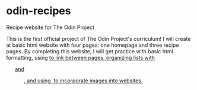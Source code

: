 # odin-recipes
Recipe website for The Odin Project

This is the first official project of The Odin Project's curriculum! I will create at basic html website with four pages: one homepage and three recipe pages. By completing this website, I will get practice with basic html formatting, using <a href> to link between pages, organizing lists with <ul> and <ol>, and using <img> to incorporate images into websites.